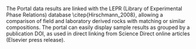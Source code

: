 The Portal data results are linked with the LEPR (Library of Experimental Phase Relations) database \citep{Hirschmann_2008}, allowing a comparison of field and laboratory derived rocks with matching or similar compositions. The portal can easily display sample results as grouped by a publication DOI, as used in direct linking from Science Direct online articles (Elsevier press release). 
